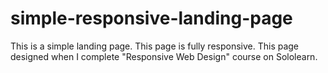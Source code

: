 # simple-responsive-landing-page

This is a simple landing page. This page is fully responsive. This page designed when I complete "Responsive Web Design" course on Sololearn.
